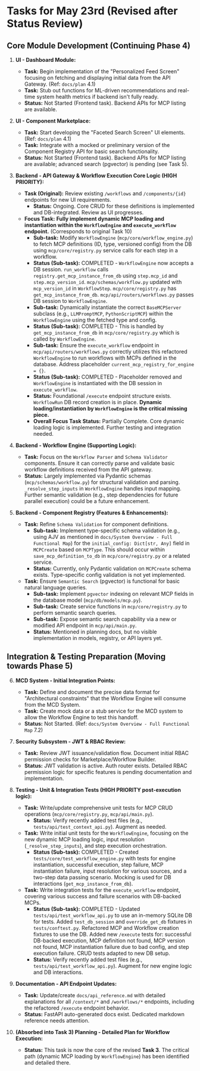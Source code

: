 # Tasks for May 23rd (Revised after Status Review)

## Core Module Development (Continuing Phase 4)

1.  **UI - Dashboard Module:**
    *   **Task:** Begin implementation of the "Personalized Feed Screen" focusing on fetching and displaying initial data from the API Gateway. (Ref: `docs/plan` 4.1)
    *   **Task:** Stub out functions for ML-driven recommendations and real-time system health metrics if backend isn't fully ready.
    *   **Status:** Not Started (Frontend task). Backend APIs for MCP listing are available.

2.  **UI - Component Marketplace:**
    *   **Task:** Start developing the "Faceted Search Screen" UI elements. (Ref: `docs/plan` 4.1)
    *   **Task:** Integrate with a mocked or preliminary version of the Component Registry API for basic search functionality.
    *   **Status:** Not Started (Frontend task). Backend APIs for MCP listing are available; advanced search (pgvector) is pending (see Task 5).

3.  **Backend - API Gateway & Workflow Execution Core Logic (HIGH PRIORITY):**
    *   **Task (Original):** Review existing `/workflows` and `/components/{id}` endpoints for new UI requirements.
        *   **Status:** Ongoing. Core CRUD for these definitions is implemented and DB-integrated. Review as UI progresses.
    *   **Focus Task:** **Fully implement dynamic MCP loading and instantiation within the `WorkflowEngine` and `execute_workflow` endpoint.** (Corresponds to original Task 10)
        *   **Sub-task:** Modify `WorkflowEngine` (`mcp/core/workflow_engine.py`) to fetch MCP definitions (ID, type, versioned config) from the DB using `mcp/core/registry.py` service calls for each step in a workflow.
        *   **Status (Sub-task):** COMPLETED - `WorkflowEngine` now accepts a DB session. `run_workflow` calls `registry.get_mcp_instance_from_db` using `step.mcp_id` and `step.mcp_version_id`. `mcp/schemas/workflow.py` updated with `mcp_version_id` in `WorkflowStep`. `mcp/core/registry.py` has `get_mcp_instance_from_db`. `mcp/api/routers/workflows.py` passes DB session to `WorkflowEngine`.
        *   **Sub-task:** Dynamically instantiate the correct `BaseMCPServer` subclass (e.g., `LLMPromptMCP`, `PythonScriptMCP`) within the `WorkflowEngine` using the fetched type and config.
        *   **Status (Sub-task):** COMPLETED - This is handled by `get_mcp_instance_from_db` in `mcp/core/registry.py` which is called by `WorkflowEngine`.
        *   **Sub-task:** Ensure the `execute_workflow` endpoint in `mcp/api/routers/workflows.py` correctly utilizes this refactored `WorkflowEngine` to run workflows with MCPs defined in the database. Address placeholder `current_mcp_registry_for_engine = {}`.
        *   **Status (Sub-task):** COMPLETED - Placeholder removed and `WorkflowEngine` is instantiated with the DB session in `execute_workflow`.
        *   **Status:** Foundational `/execute` endpoint structure exists. `WorkflowRun` DB record creation is in place. **Dynamic loading/instantiation by `WorkflowEngine` is the critical missing piece.**
        *   **Overall Focus Task Status:** Partially Complete. Core dynamic loading logic is implemented. Further testing and integration needed.

4.  **Backend - Workflow Engine (Supporting Logic):**
    *   **Task:** Focus on the `Workflow Parser` and `Schema Validator` components. Ensure it can correctly parse and validate basic workflow definitions received from the API gateway.
    *   **Status:** Largely implemented via Pydantic schemas (`mcp/schemas/workflow.py`) for structural validation and parsing. `_resolve_step_inputs` in `WorkflowEngine` handles input mapping. Further semantic validation (e.g., step dependencies for future parallel execution) could be a future enhancement.

5.  **Backend - Component Registry (Features & Enhancements):**
    *   **Task:** Refine `Schema Validation` for component definitions.
        *   **Sub-task:** Implement type-specific schema validation (e.g., using AJV as mentioned in `docs/System Overview - Full Functional Map`) for the `initial_config: Dict[str, Any]` field in `MCPCreate` based on `MCPType`. This should occur within `save_mcp_definition_to_db` in `mcp/core/registry.py` or a related service.
        *   **Status:** Currently, only Pydantic validation on `MCPCreate` schema exists. Type-specific config validation is not yet implemented.
    *   **Task:** Ensure `Semantic Search` (pgvector) is functional for basic natural language queries.
        *   **Sub-task:** Implement `pgvector` indexing on relevant MCP fields in the database model (`mcp/db/models/mcp.py`).
        *   **Sub-task:** Create service functions in `mcp/core/registry.py` to perform semantic search queries.
        *   **Sub-task:** Expose semantic search capability via a new or modified API endpoint in `mcp/api/main.py`.
        *   **Status:** Mentioned in planning docs, but no visible implementation in models, registry, or API layers yet.

## Integration & Testing Preparation (Moving towards Phase 5)

6.  **MCD System - Initial Integration Points:**
    *   **Task:** Define and document the precise data format for "Architectural constraints" that the Workflow Engine will consume from the MCD System.
    *   **Task:** Create mock data or a stub service for the MCD system to allow the Workflow Engine to test this handoff.
    *   **Status:** Not Started. (Ref: `docs/System Overview - Full Functional Map` 7.2)

7.  **Security Subsystem - JWT & RBAC Review:**
    *   **Task:** Review JWT issuance/validation flow. Document initial RBAC permission checks for Marketplace/Workflow Builder.
    *   **Status:** JWT validation is active. Auth router exists. Detailed RBAC permission logic for specific features is pending documentation and implementation.

8.  **Testing - Unit & Integration Tests (HIGH PRIORITY post-execution logic):**
    *   **Task:** Write/update comprehensive unit tests for MCP CRUD operations (`mcp/core/registry.py`, `mcp/api/main.py`).
        *   **Status:** Verify recently added test files (e.g., `tests/api/test_context_api.py`). Augment as needed.
    *   **Task:** Write initial unit tests for the `WorkflowEngine`, focusing on the new dynamic MCP loading logic, input resolution (`_resolve_step_inputs`), and step execution orchestration.
        *   **Status (Sub-task):** COMPLETED - Created `tests/core/test_workflow_engine.py` with tests for engine instantiation, successful execution, step failure, MCP instantiation failure, input resolution for various sources, and a two-step data passing scenario. Mocking is used for DB interactions (`get_mcp_instance_from_db`).
    *   **Task:** Write integration tests for the `execute_workflow` endpoint, covering various success and failure scenarios with DB-backed MCPs.
        *   **Status (Sub-task):** COMPLETED - Updated `tests/api/test_workflow_api.py` to use an in-memory SQLite DB for tests. Added `test_db_session` and `override_get_db` fixtures in `tests/conftest.py`. Refactored MCP and Workflow creation fixtures to use the DB. Added new `/execute` tests for: successful DB-backed execution, MCP definition not found, MCP version not found, MCP instantiation failure due to bad config, and step execution failure. CRUD tests adapted to new DB setup.
        *   **Status:** Verify recently added test files (e.g., `tests/api/test_workflow_api.py`). Augment for new engine logic and DB interactions.

9.  **Documentation - API Endpoint Updates:**
    *   **Task:** Update/create `docs/api_reference.md` with detailed explanations for all `/context/*` and `/workflows/*` endpoints, including the refactored `/execute` endpoint behavior.
    *   **Status:** FastAPI auto-generated docs exist. Dedicated markdown reference needs attention.

10. **(Absorbed into Task 3) Planning - Detailed Plan for Workflow Execution:**
    *   **Status:** This task is now the core of the revised **Task 3**. The critical path (dynamic MCP loading by `WorkflowEngine`) has been identified and detailed there. 